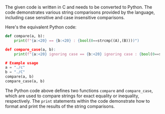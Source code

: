 The given code is written in C and needs to be converted to Python. The code demonstrates various string comparisons provided by the language, including case sensitive and case insensitive comparisons.

Here's the equivalent Python code:

```python
def compare(a, b):
    print(f"{a:<20} == {b:<20} : {bool(0==strcmp((A),(B))))")

def compare_case(a, b):
    print(f"{a:<20} ignoring case == {b:<20} ignoring case : {bool(0==strcasecmp((A),(B))))"})

# Example usage
a = "./c"
b = "./C"
compare(a, b)
compare_case(a, b)
```

The Python code above defines two functions `compare` and `compare_case`, which are used to compare strings for exact equality or inequality, respectively. The `print` statements within the code demonstrate how to format and print the results of the string comparisons.
